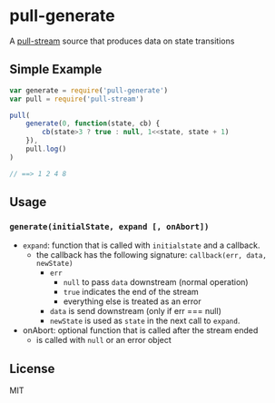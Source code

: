 # pull-generate
A [pull-stream](https://github.com/dominictarr/pull-stream) source that produces data on state transitions

## Simple Example

``` js
var generate = require('pull-generate')
var pull = require('pull-stream')

pull(
    generate(0, function(state, cb) {
        cb(state>3 ? true : null, 1<<state, state + 1)
    }),
    pull.log()
)

// ==> 1 2 4 8
```

## Usage

### `generate(initialState, expand [, onAbort])`

- `expand`: function that is called with `initialstate` and a callback.
  - the callback has the following signature: `callback(err, data, newState)`
      - `err`
        - `null` to pass `data` downstream (normal operation)
        - `true` indicates the end of the stream
        - everything else is treated as an error
      - `data` is send downstream (only if err === null)
      - `newState` is used as `state` in the next call to `expand`.
- onAbort: optional function that is called after the stream ended
  - is called with `null` or an error object

## License
MIT
